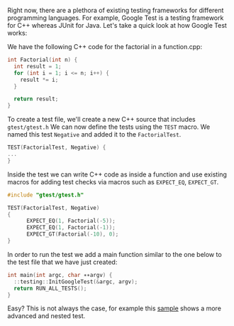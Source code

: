 Right now, there are a plethora of existing testing frameworks for different programming languages.
For example, Google Test is a testing framework for C++ whereas JUnit for Java.
Let's take a quick look at how Google Test works:

We have the following C++ code for the factorial in a function.cpp:

```C++
int Factorial(int n) {
  int result = 1;
  for (int i = 1; i <= n; i++) {
    result *= i;
  }

  return result;
}
```

To create a test file, we'll create a new C++ source that includes `gtest/gtest.h`
We can now define the tests using the `TEST` macro. We named this test `Negative` and added it to the `FactorialTest`.

```C++
TEST(FactorialTest, Negative) {
...
}
```

Inside the test we can write C++ code as inside a function and use existing macros for adding test checks via macros such as `EXPECT_EQ`, `EXPECT_GT`.

```C++
#include "gtest/gtest.h"

TEST(FactorialTest, Negative)
{
      EXPECT_EQ(1, Factorial(-5));
      EXPECT_EQ(1, Factorial(-1));
      EXPECT_GT(Factorial(-10), 0);
}
```

In order to run the test we add a main function similar to the one below to the test file that we have just created:

```C++
int main(int argc, char ∗∗argv) {
  ::testing::InitGoogleTest(&argc, argv);
  return RUN_ALL_TESTS();
}
```

Easy?
This is not always the case, for example this [sample](https://github.com/google/googletest/blob/master/googletest/samples/sample9_unittest.cc) shows a more advanced and nested test.
